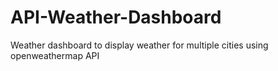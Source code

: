 # API-Weather-Dashboard
Weather dashboard to display weather for multiple cities using openweathermap API
